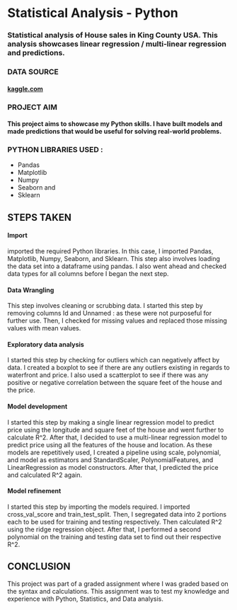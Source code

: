 # Statistical Analysis - Python
### Statistical analysis of House sales in King County USA. This analysis showcases linear regression / multi-linear regression and predictions. 

### DATA SOURCE
#### [kaggle.com](www.kaggle.com)

### PROJECT AIM
#### This project aims to showcase my Python skills. I have built models and made predictions that would be useful for solving real-world problems. 

### PYTHON LIBRARIES USED : 
- Pandas
- Matplotlib
- Numpy
- Seaborn and
- Sklearn

## STEPS TAKEN 
#### Import
imported the required Python libraries. In this case, I imported Pandas, Matplotlib, Numpy, Seaborn, and Sklearn. This step also involves loading the data set into a dataframe using pandas. I also went ahead and checked data types for all columns before I began the next step. 
#### Data Wrangling
This step involves cleaning or scrubbing data. I started this step by removing columns Id and Unnamed : as these were not purposeful for further use. Then, I checked for missing values and replaced those missing values with mean values. 
#### Exploratory data analysis
I started this step by checking for outliers which can negatively affect by data. I created a boxplot to see if there are any outliers existing in regards to waterfront and price. I also used a scatterplot to see if there was any positive or negative correlation between the square feet of the house and the price. 
#### Model development
I started this step by making a single linear regression model to predict price using the longitude and square feet of the house and went further to calculate R^2. After that, I decided to use a multi-linear regression model to predict price using all the features of the house and location. As  these models are repetitively used, I created a pipeline using scale, polynomial, and model as estimators and StandardScaler, PolynomialFeatures, and LinearRegression as model constructors. After that, I predicted the price and calculated R^2 again.  
#### Model refinement
I started this step by importing the models required. I imported cross_val_score and train_test_split. Then, I segregated data into 2 portions each to be used for training and testing respectively. Then calculated R^2 using the ridge regression object. After that, I performed a second polynomial on the training and testing data set to find out their respective R^2. 

## CONCLUSION
This project was part of a graded assignment where I was graded based on the syntax and calculations. This assignment was to test my knowledge and experience with Python, Statistics, and Data analysis. 
